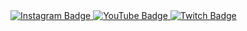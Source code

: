 <div id="badges">
  <a href="https://www.instagram.com/ahurtnd">
    <img src="https://img.shields.io/badge/Instagram-yellowgreen?logo=Instagram&logoColor=white" alt="Instagram Badge"/>
  </a>
  <a href="https://www.youtube.com/channel/UCAa5FyxrnyvhoTVftm-lERA">
    <img src="https://img.shields.io/badge/YouTube-yellowgreen?logo=Youtube&logoColor=white" alt="YouTube Badge"/>
  </a>
  <a href="https://www.twitch.tv/hurtnd">
    <img src="https://img.shields.io/badge/Twitch-yellowgreen?logo=Twitch&logoColor=white" alt="Twitch Badge"/>
  </a>
</div>
